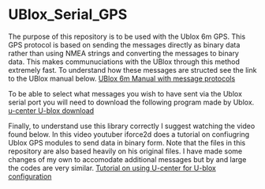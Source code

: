 # UBlox_Serial_GPS
The purpose of this repository is to be used with the Ublox 6m GPS. This GPS protocol is based on sending the messages directly as binary data rather than using NMEA strings and converting the messages to binary data. This makes communuciations with the UBlox through this method extremely fast. To understand how these messages are structed see the link to the UBlox manual below.
[UBlox 6m Manual with message protocols](https://www.u-blox.com/sites/default/files/products/documents/u-blox6_ReceiverDescrProtSpec_%28GPS.G6-SW-10018%29_Public.pdf)

To be able to select what messages you wish to have sent via the Ublox serial port you will need to download the following program made by Ublox. [u-center U-blox download](https://www.u-blox.com/en/product/u-center) 

Finally, to understand use this library correctly I suggest watching the video found below. In this video youtuber iforce2d does a tutorial on confiugring Ublox GPS modules to send data in binary form. Note that the files in this repository are also based heavily on his original files. I have made some changes of my own to accomodate additional messages but by and large the codes are very similar. [Tutorial on using U-center for U-blox configuration](https://www.u-blox.com/en/product/u-center)

